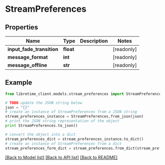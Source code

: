 # StreamPreferences


## Properties

Name | Type | Description | Notes
------------ | ------------- | ------------- | -------------
**input_fade_transition** | **float** |  | [readonly] 
**message_format** | **int** |  | [readonly] 
**message_offline** | **str** |  | [readonly] 

## Example

```python
from libretime_client.models.stream_preferences import StreamPreferences

# TODO update the JSON string below
json = "{}"
# create an instance of StreamPreferences from a JSON string
stream_preferences_instance = StreamPreferences.from_json(json)
# print the JSON string representation of the object
print StreamPreferences.to_json()

# convert the object into a dict
stream_preferences_dict = stream_preferences_instance.to_dict()
# create an instance of StreamPreferences from a dict
stream_preferences_form_dict = stream_preferences.from_dict(stream_preferences_dict)
```
[[Back to Model list]](../README.md#documentation-for-models) [[Back to API list]](../README.md#documentation-for-api-endpoints) [[Back to README]](../README.md)


